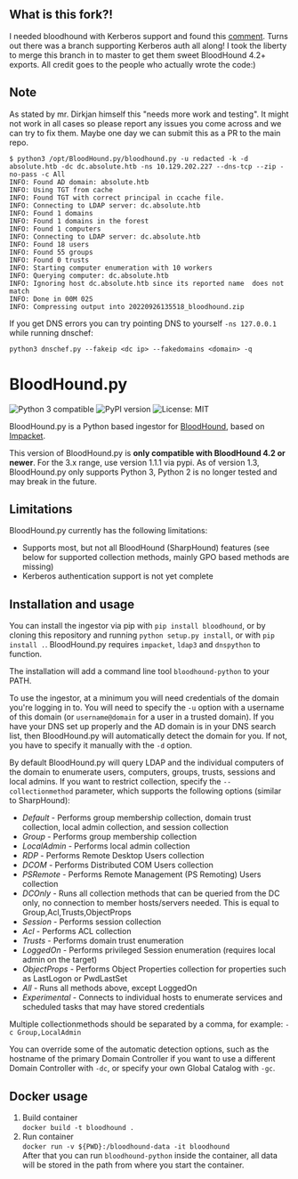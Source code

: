 ## What is this fork?!

I needed bloodhound with Kerberos support and found this [comment](https://github.com/fox-it/BloodHound.py/pull/77#issuecomment-1040080895). Turns out there was a branch supporting Kerberos auth all along! I took the liberty to merge this branch in to master to get them sweet BloodHound 4.2+ exports. All credit goes to the people who actually wrote the code:)

## Note

As stated by mr. Dirkjan himself this "needs more work and testing". It might not work in all cases so please report any issues you come across and we can try to fix them. Maybe one day we can submit this as a PR to the main repo.

```
$ python3 /opt/BloodHound.py/bloodhound.py -u redacted -k -d absolute.htb -dc dc.absolute.htb -ns 10.129.202.227 --dns-tcp --zip -no-pass -c All
INFO: Found AD domain: absolute.htb
INFO: Using TGT from cache
INFO: Found TGT with correct principal in ccache file.
INFO: Connecting to LDAP server: dc.absolute.htb
INFO: Found 1 domains
INFO: Found 1 domains in the forest
INFO: Found 1 computers
INFO: Connecting to LDAP server: dc.absolute.htb
INFO: Found 18 users
INFO: Found 55 groups
INFO: Found 0 trusts
INFO: Starting computer enumeration with 10 workers
INFO: Querying computer: dc.absolute.htb
INFO: Ignoring host dc.absolute.htb since its reported name  does not match
INFO: Done in 00M 02S
INFO: Compressing output into 20220926135518_bloodhound.zip
```

If you get DNS errors you can try pointing DNS to yourself `-ns 127.0.0.1` while running dnschef:

```
python3 dnschef.py --fakeip <dc ip> --fakedomains <domain> -q
```

# BloodHound.py

![Python 3 compatible](https://img.shields.io/badge/python-3.x-blue.svg)
![PyPI version](https://img.shields.io/pypi/v/bloodhound.svg)
![License: MIT](https://img.shields.io/pypi/l/bloodhound.svg)

BloodHound.py is a Python based ingestor for [BloodHound](https://github.com/BloodHoundAD/BloodHound), based on [Impacket](https://github.com/CoreSecurity/impacket/).

This version of BloodHound.py is **only compatible with BloodHound 4.2 or newer**. For the 3.x range, use version 1.1.1 via pypi. As of version 1.3, BloodHound.py only supports Python 3, Python 2 is no longer tested and may break in the future.

## Limitations

BloodHound.py currently has the following limitations:

-   Supports most, but not all BloodHound (SharpHound) features (see below for supported collection methods, mainly GPO based methods are missing)
-   Kerberos authentication support is not yet complete

## Installation and usage

You can install the ingestor via pip with `pip install bloodhound`, or by cloning this repository and running `python setup.py install`, or with `pip install .`.
BloodHound.py requires `impacket`, `ldap3` and `dnspython` to function.

The installation will add a command line tool `bloodhound-python` to your PATH.

To use the ingestor, at a minimum you will need credentials of the domain you're logging in to.
You will need to specify the `-u` option with a username of this domain (or `username@domain` for a user in a trusted domain). If you have your DNS set up properly and the AD domain is in your DNS search list, then BloodHound.py will automatically detect the domain for you. If not, you have to specify it manually with the `-d` option.

By default BloodHound.py will query LDAP and the individual computers of the domain to enumerate users, computers, groups, trusts, sessions and local admins.
If you want to restrict collection, specify the `--collectionmethod` parameter, which supports the following options (similar to SharpHound):

-   _Default_ - Performs group membership collection, domain trust collection, local admin collection, and session collection
-   _Group_ - Performs group membership collection
-   _LocalAdmin_ - Performs local admin collection
-   _RDP_ - Performs Remote Desktop Users collection
-   _DCOM_ - Performs Distributed COM Users collection
-   _PSRemote_ - Performs Remote Management (PS Remoting) Users collection
-   _DCOnly_ - Runs all collection methods that can be queried from the DC only, no connection to member hosts/servers needed. This is equal to Group,Acl,Trusts,ObjectProps
-   _Session_ - Performs session collection
-   _Acl_ - Performs ACL collection
-   _Trusts_ - Performs domain trust enumeration
-   _LoggedOn_ - Performs privileged Session enumeration (requires local admin on the target)
-   _ObjectProps_ - Performs Object Properties collection for properties such as LastLogon or PwdLastSet
-   _All_ - Runs all methods above, except LoggedOn
-   _Experimental_ - Connects to individual hosts to enumerate services and scheduled tasks that may have stored credentials

Multiple collectionmethods should be separated by a comma, for example: `-c Group,LocalAdmin`

You can override some of the automatic detection options, such as the hostname of the primary Domain Controller if you want to use a different Domain Controller with `-dc`, or specify your own Global Catalog with `-gc`.

## Docker usage

1. Build container  
   `docker build -t bloodhound .`
2. Run container  
   `docker run -v ${PWD}:/bloodhound-data -it bloodhound`  
   After that you can run `bloodhound-python` inside the container, all data will be stored in the path from where you start the container.
